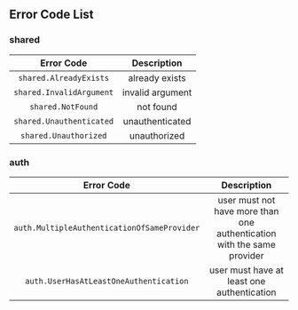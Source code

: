 <!-- Code generated by codegen/error/generate.py; DO NOT EDIT. -->

## Error Code List

### shared
| Error Code | Description |
| :---: | :---: |
| `shared.AlreadyExists` | already exists |
| `shared.InvalidArgument` | invalid argument |
| `shared.NotFound` | not found |
| `shared.Unauthenticated` | unauthenticated |
| `shared.Unauthorized` | unauthorized |

### auth
| Error Code | Description |
| :---: | :---: |
| `auth.MultipleAuthenticationOfSameProvider` | user must not have more than one authentication with the same provider |
| `auth.UserHasAtLeastOneAuthentication` | user must have at least one authentication |

